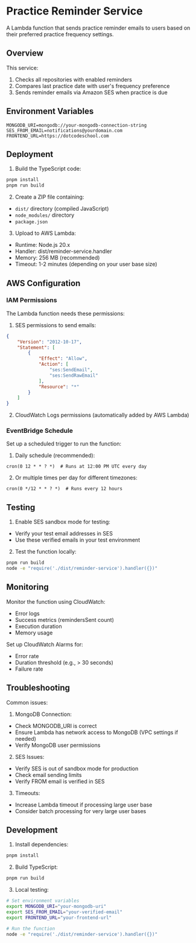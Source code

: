 # Practice Reminder Service

A Lambda function that sends practice reminder emails to users based on their preferred practice frequency settings.

## Overview

This service:
1. Checks all repositories with enabled reminders
2. Compares last practice date with user's frequency preference
3. Sends reminder emails via Amazon SES when practice is due

## Environment Variables

```
MONGODB_URI=mongodb://your-mongodb-connection-string
SES_FROM_EMAIL=notifications@yourdomain.com
FRONTEND_URL=https://dotcodeschool.com
```

## Deployment

1. Build the TypeScript code:
```bash
pnpm install
pnpm run build
```

2. Create a ZIP file containing:
- `dist/` directory (compiled JavaScript)
- `node_modules/` directory
- `package.json`

3. Upload to AWS Lambda:
- Runtime: Node.js 20.x
- Handler: dist/reminder-service.handler
- Memory: 256 MB (recommended)
- Timeout: 1-2 minutes (depending on your user base size)

## AWS Configuration

### IAM Permissions

The Lambda function needs these permissions:
1. SES permissions to send emails:
```json
{
    "Version": "2012-10-17",
    "Statement": [
        {
            "Effect": "Allow",
            "Action": [
                "ses:SendEmail",
                "ses:SendRawEmail"
            ],
            "Resource": "*"
        }
    ]
}
```

2. CloudWatch Logs permissions (automatically added by AWS Lambda)

### EventBridge Schedule

Set up a scheduled trigger to run the function:

1. Daily schedule (recommended):
```
cron(0 12 * * ? *)  # Runs at 12:00 PM UTC every day
```

2. Or multiple times per day for different timezones:
```
cron(0 */12 * * ? *)  # Runs every 12 hours
```

## Testing

1. Enable SES sandbox mode for testing:
- Verify your test email addresses in SES
- Use these verified emails in your test environment

2. Test the function locally:
```bash
pnpm run build
node -e "require('./dist/reminder-service').handler({})"
```

## Monitoring

Monitor the function using CloudWatch:
- Error logs
- Success metrics (remindersSent count)
- Execution duration
- Memory usage

Set up CloudWatch Alarms for:
- Error rate
- Duration threshold (e.g., > 30 seconds)
- Failure rate

## Troubleshooting

Common issues:

1. MongoDB Connection:
- Check MONGODB_URI is correct
- Ensure Lambda has network access to MongoDB (VPC settings if needed)
- Verify MongoDB user permissions

2. SES Issues:
- Verify SES is out of sandbox mode for production
- Check email sending limits
- Verify FROM email is verified in SES

3. Timeouts:
- Increase Lambda timeout if processing large user base
- Consider batch processing for very large user bases

## Development

1. Install dependencies:
```bash
pnpm install
```

2. Build TypeScript:
```bash
pnpm run build
```

3. Local testing:
```bash
# Set environment variables
export MONGODB_URI="your-mongodb-uri"
export SES_FROM_EMAIL="your-verified-email"
export FRONTEND_URL="your-frontend-url"

# Run the function
node -e "require('./dist/reminder-service').handler({})"
